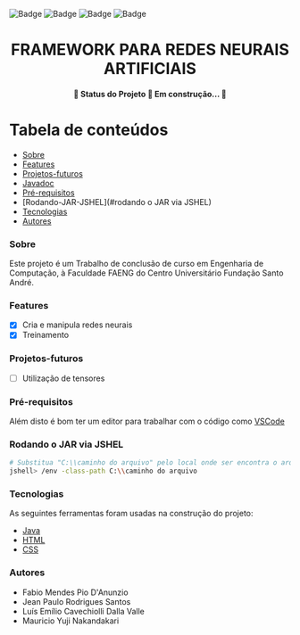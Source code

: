 ![Badge](https://img.shields.io/github/issues/StackDev-TCC/framework-neural_network)
![Badge](https://img.shields.io/github/forks/StackDev-TCC/framework-neural_network)
![Badge](https://img.shields.io/github/stars/StackDev-TCC/framework-neural_network)
![Badge](https://img.shields.io/github/license/StackDev-TCC/framework-neural_network)

<h1 align="center">FRAMEWORK PARA REDES NEURAIS ARTIFICIAIS</h1>

<h4 align="center"> 
	🚧  Status do Projeto 🚧 Em construção...  🚧
</h4>



Tabela de conteúdos
=================
<!--ts-->
   * [Sobre](#Sobre)
   * [Features](#features)
   * [Projetos-futuros](#projetos-futuros)
   * [Javadoc](https://stackdev-tcc.github.io/framework-neural_network/)
   * [Pré-requisitos](#pré-requisitos)
   * [Rodando-JAR-JSHEL](#rodando o JAR via JSHEL)
   * [Tecnologias](#tecnologias)
   * [Autores](#autores)
<!--te-->

### Sobre

Este projeto é um Trabalho de conclusão de curso em Engenharia de
Computação, à Faculdade FAENG do Centro Universitário Fundação Santo André.

### Features

- [x] Cria e manipula redes neurais
- [x] Treinamento

### Projetos-futuros

- [ ] Utilização de tensores

### Pré-requisitos

Além disto é bom ter um editor para trabalhar com o código como [VSCode](https://code.visualstudio.com/)

### Rodando o JAR via JSHEL

```bash
# Substitua "C:\\caminho do arquivo" pelo local onde ser encontra o arquivo .JAR
jshell> /env -class-path C:\\caminho do arquivo

```

### Tecnologias

As seguintes ferramentas foram usadas na construção do projeto:

- [Java](https://www.java.com/)
- [HTML](https://developer.mozilla.org/en-US/docs/Web/HTML)
- [CSS](https://developer.mozilla.org/en-US/docs/Web/CSS)

### Autores

- Fabio Mendes Pio D'Anunzio
- Jean Paulo Rodrigues Santos
- Luís Emílio Cavechiolli Dalla Valle
- Mauricio Yuji Nakandakari

